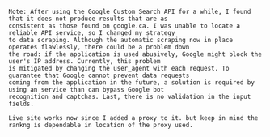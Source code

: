     Note: After using the Google Custom Search API for a while, I found that it does not produce results that are as 
    consistent as those found on google.ca. I was unable to locate a reliable API service, so I changed my strategy 
    to data scraping. Although the automatic scraping now in place operates flawlessly, there could be a problem down 
    the road: if the application is used abusively, Google might block the user's IP address. Currently, this problem 
    is mitigated by changing the user_agent with each request. To guarantee that Google cannot prevent data requests 
    coming from the application in the future, a solution is required by using an service than can bypass Google bot
    recognition and captchas. Last, there is no validation in the input fields.

    Live site works now since I added a proxy to it. but keep in mind the rankng is dependable in location of the proxy used.
